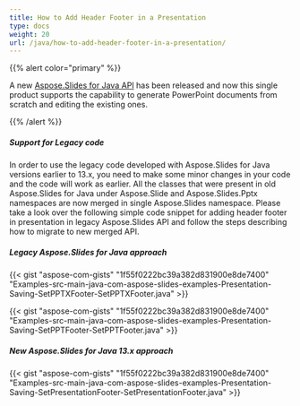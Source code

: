 ```yaml
---
title: How to Add Header Footer in a Presentation
type: docs
weight: 20
url: /java/how-to-add-header-footer-in-a-presentation/
---
```


{{% alert color="primary" %}} 

A new [Aspose.Slides for Java API](https://docs-qa.aspose.com/display/slidesnet/Home) has been released and now this single product supports the capability to generate PowerPoint documents from scratch and editing the existing ones.

{{% /alert %}} 
##### **Support for Legacy code**
In order to use the legacy code developed with Aspose.Slides for Java versions earlier to 13.x, you need to make some minor changes in your code and the code will work as earlier. All the classes that were present in old Aspose.Slides for Java under Aspose.Slide and Aspose.Slides.Pptx namespaces are now merged in single Aspose.Slides namespace. Please take a look over the following simple code snippet for adding header footer in presentation in legacy Aspose.Slides API and follow the steps describing how to migrate to new merged API.
##### **Legacy Aspose.Slides for Java approach**
{{< gist "aspose-com-gists" "1f55f0222bc39a382d831900e8de7400" "Examples-src-main-java-com-aspose-slides-examples-Presentation-Saving-SetPPTXFooter-SetPPTXFooter.java" >}}

{{< gist "aspose-com-gists" "1f55f0222bc39a382d831900e8de7400" "Examples-src-main-java-com-aspose-slides-examples-Presentation-Saving-SetPPTFooter-SetPPTFooter.java" >}}
##### **New Aspose.Slides for Java 13.x approach**
{{< gist "aspose-com-gists" "1f55f0222bc39a382d831900e8de7400" "Examples-src-main-java-com-aspose-slides-examples-Presentation-Saving-SetPresentationFooter-SetPresentationFooter.java" >}}
